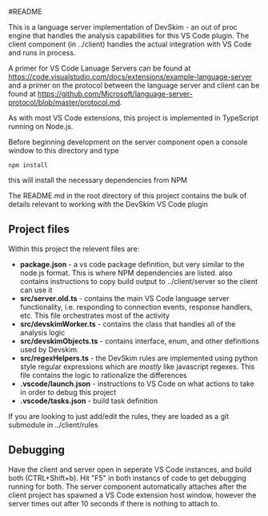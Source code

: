 #README

This is a language server implementation of DevSkim - an out of proc engine that handles the analysis capabilities for this VS Code plugin.  The client component (in ../client) handles the actual integration with VS Code and runs in process.

A primer for VS Code Lanuage Servers can be found at <https://code.visualstudio.com/docs/extensions/example-language-server> and a primer on the protocol between the language server and client can be found at <https://github.com/Microsoft/language-server-protocol/blob/master/protocol.md>.

As with most VS Code extensions, this project is implemented in TypeScript running on Node.js.  

Before beginning development on the server component open a console window to this directory and type

	npm install

this will install the necessary dependencies from NPM

The README.md in the root directory of this project contains the bulk of details relevant to working with the DevSkim VS Code plugin

## Project files
Within this project the relevent files are:
* **package.json** - a vs code package definition, but very similar to the node.js format.  This is where NPM dependencies are listed. also contains instructions to copy build output to ../client/server so the client can use it
* **src/server.old.ts** - contains the main VS Code language server functionality, i.e. responding to connection events, response handlers, etc.  This file orchestrates most of the activity
* **src/devskimWorker.ts** - contains the class that handles all of the analysis logic
* **src/devskimObjects.ts** - contains interface, enum, and other definitions used by Devskim. 
* **src/regexHelpers.ts** - the DevSkim rules are implemented using python style regular expressions which are *mostly* like javascript regexes.  This file contains the logic to rationalize the differences
* **.vscode/launch.json** - instructions to VS Code on what actions to take in order to debug this project
* **.vscode/tasks.json** - build task definition

If you are looking to just add/edit the rules, they are loaded as a git submodule in ../client/rules 

## Debugging
Have the client and server open in seperate VS Code instances, and build both (CTRL+Shift+b).  Hit "F5" in both instancs of code to get debugging running for both.  The server component automatically attaches after the client project has spawned a VS Code extension host window, however the server times out after 10 seconds if there is nothing to attach to.




